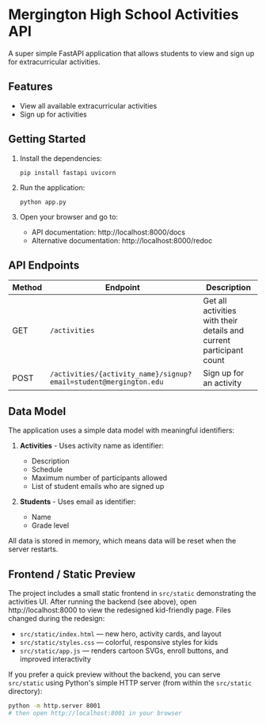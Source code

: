 # Mergington High School Activities API

A super simple FastAPI application that allows students to view and sign up for extracurricular activities.

## Features

- View all available extracurricular activities
- Sign up for activities

## Getting Started

1. Install the dependencies:

   ```
   pip install fastapi uvicorn
   ```

2. Run the application:

   ```
   python app.py
   ```

3. Open your browser and go to:
   - API documentation: http://localhost:8000/docs
   - Alternative documentation: http://localhost:8000/redoc

## API Endpoints

| Method | Endpoint                                                          | Description                                                         |
| ------ | ----------------------------------------------------------------- | ------------------------------------------------------------------- |
| GET    | `/activities`                                                     | Get all activities with their details and current participant count |
| POST   | `/activities/{activity_name}/signup?email=student@mergington.edu` | Sign up for an activity                                             |

## Data Model

The application uses a simple data model with meaningful identifiers:

1. **Activities** - Uses activity name as identifier:

   - Description
   - Schedule
   - Maximum number of participants allowed
   - List of student emails who are signed up

2. **Students** - Uses email as identifier:
   - Name
   - Grade level

All data is stored in memory, which means data will be reset when the server restarts.

## Frontend / Static Preview

The project includes a small static frontend in `src/static` demonstrating the activities UI. After running the backend (see above), open http://localhost:8000 to view the redesigned kid-friendly page. Files changed during the redesign:

- `src/static/index.html` — new hero, activity cards, and layout
- `src/static/styles.css` — colorful, responsive styles for kids
- `src/static/app.js` — renders cartoon SVGs, enroll buttons, and improved interactivity

If you prefer a quick preview without the backend, you can serve `src/static` using Python's simple HTTP server (from within the `src/static` directory):

```bash
python -m http.server 8001
# then open http://localhost:8001 in your browser
```
